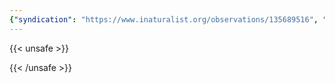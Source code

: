 ```yaml
---
{"syndication": "https://www.inaturalist.org/observations/135689516", "date": "2022-09-18T14:33:44-04:00", "taxon": {"name": "Apioperdon pyriforme", "common_name": "Pear-shaped Puffball"}, "quality_grade": "research", "identifications_most_agree": true, "species_guess": "Pear-shaped Puffball", "identifications_most_disagree": false, "captive": false, "project_ids": [], "community_taxon_id": 972793, "geojson": {"type": "Point", "coordinates": [-73.173715, 42.6420772222]}, "owners_identification_from_vision": false, "identifications_count": 1, "obscured": false, "num_identification_agreements": 1, "num_identification_disagreements": 0, "place_guess": "Williamstown, MA 01267, USA", "photos": [{"id": 231467858, "license_code": "cc-by-nc", "original_dimensions": {"width": 1536, "height": 2048}, "url": "https://inaturalist-open-data.s3.amazonaws.com/photos/231467858/square.jpeg", "attribution": "(c) Brandon Rozek, all rights reserved", "flags": []}]}
---
```

{{< unsafe >}}

{{< /unsafe >}}
